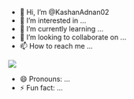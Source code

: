 <img src="" />

- 👋 Hi, I’m @KashanAdnan02
- 👀 I’m interested in ...
- 🌱 I’m currently learning ...
- 💞️ I’m looking to collaborate on ...
- 📫 How to reach me ...
<img src="https://github.com/user-attachments/assets/3648e595-97ae-4668-9301-2d6a5a952fe2" />

- 😄 Pronouns: ...
- ⚡ Fun fact: ...

<!---
KashanAdnan02/KashanAdnan02 is a ✨ special ✨ repository because its `README.md` (this file) appears on your GitHub profile.
You can click the Preview link to take a look at your changes.
--->
